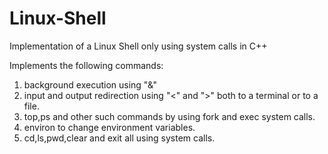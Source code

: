 # Linux-Shell
Implementation of a Linux Shell only using system calls in C++

Implements the following commands:
1.  background execution using "&"
2.  input and output redirection using "<" and ">" both to a terminal or to a file.
3.  top,ps and other such commands by using fork and exec system calls.
4.  environ to change environment variables.
5.  cd,ls,pwd,clear and exit all using system calls.
